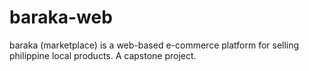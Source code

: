 # baraka-web
baraka (marketplace) is a web-based e-commerce platform for selling philippine local products. A capstone project.
